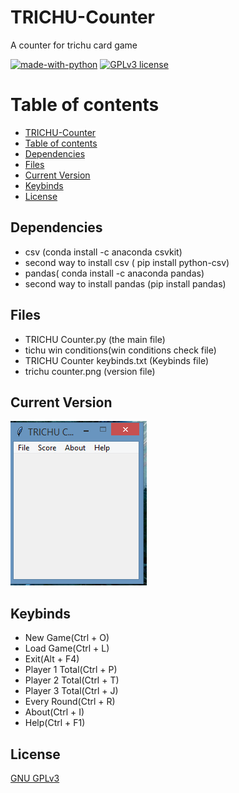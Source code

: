 # TRICHU-Counter

A counter for trichu card game


[![made-with-python](https://img.shields.io/badge/Made%20with-Python-1f425f.svg)](https://www.python.org/) [![GPLv3 license](https://img.shields.io/badge/License-GPLv3-blue.svg)](http://perso.crans.org/besson/LICENSE.html)

# Table of contents

<!--ts-->
  * [TRICHU-Counter](#TRICHU-Counter)
  * [Table of contents](#Table_of_contents)
  * [Dependencies](#Dependencies)
  * [Files](#Files)
  * [Current Version](#Current_Version)
  * [Keybinds](#Keybinds)
  * [License](#License)
<!--ts-->


## Dependencies

 <ul>
  <li> csv (conda install -c anaconda csvkit) </li>
  <li> second way to install csv ( pip install python-csv) </li>
  <li> pandas( conda install -c anaconda pandas) </li>
  <li> second way to install pandas (pip install pandas) </li>
</ul>

## Files

<ul>
 <li> TRICHU Counter.py (the main file) </li>
 <li> tichu win conditions(win conditions check file) </li>
 <li> TRICHU Counter keybinds.txt (Keybinds file) </li>
 <li> trichu counter.png (version file) </li>
</ul>

## Current Version

<p><img src ="images/trichu counter.png" title = "Trichu Counter Version"/> </p>


## Keybinds 
<ul>
 <li>New Game(Ctrl + O)</li>
 <li>Load Game(Ctrl + L) </li>
 <li>Exit(Alt + F4)</li>
 <li>Player 1 Total(Ctrl + P)</li>
 <li>Player 2 Total(Ctrl + T)</li>
 <li>Player 3 Total(Ctrl + J)</li>
 <li>Every Round(Ctrl + R)</li>
 <li>About(Ctrl + I)</li>
 <li>Help(Ctrl + F1)</li>
</ul>


## License
[GNU GPLv3](https://choosealicense.com/licenses/gpl-3.0/)

